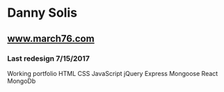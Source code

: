 # Danny Solis
## www.march76.com
### Last redesign 7/15/2017
Working portfolio
HTML
CSS
JavaScript
jQuery
Express
Mongoose
React
MongoDb
